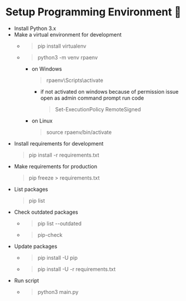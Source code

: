 # Setup Programming Environment 🚀

- Install Python 3.x
- Make a virtual environment for development
  - > pip install virtualenv
  - > python3 -m venv rpaenv
    - on Windows
        > rpaenv\Scripts\activate
      - if not activated on windows because of permission issue open as admin command prompt run code
           > Set-ExecutionPolicy RemoteSigned
    - on Linux
        > source rpaenv/bin/activate
- Install requirements for development
    > pip install -r requirements.txt
- Make requirements for production
    > pip freeze > requirements.txt
- List packages
    > pip list
- Check outdated packages
  - > pip list --outdated
  - > pip-check
- Update packages
  - > pip install -U pip
  - > pip install -U -r requirements.txt
- Run script
  - > python3 main.py